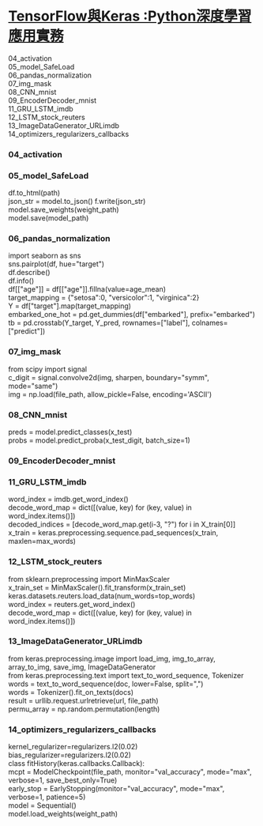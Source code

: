 
# [TensorFlow與Keras :Python深度學習應用實務](https://www.flag.com.tw/books/product/F9744)  


04_activation  
05_model_SafeLoad  
06_pandas_normalization  
07_img_mask  
08_CNN_mnist  
09_EncoderDecoder_mnist  
11_GRU_LSTM_imdb  
12_LSTM_stock_reuters  
13_ImageDataGenerator_URLimdb  
14_optimizers_regularizers_callbacks  


### 04_activation  
### 05_model_SafeLoad
df.to_html(path)  
json_str = model.to_json()  f.write(json_str)  
model.save_weights(weight_path)  
model.save(model_path)  
### 06_pandas_normalization
import seaborn as sns  
sns.pairplot(df, hue="target")  
df.describe()  
df.info()  
df[["age"]] = df[["age"]].fillna(value=age_mean)  
target_mapping = {"setosa":0, "versicolor":1, "virginica":2}  
Y = df["target"].map(target_mapping)  
embarked_one_hot = pd.get_dummies(df["embarked"], prefix="embarked")  
tb = pd.crosstab(Y_target, Y_pred, rownames=["label"], colnames=["predict"])   
### 07_img_mask
from scipy import signal  
c_digit = signal.convolve2d(img, sharpen, boundary="symm", mode="same")  
img = np.load(file_path, allow_pickle=False, encoding='ASCII')  
### 08_CNN_mnist
preds = model.predict_classes(x_test)  
probs = model.predict_proba(x_test_digit, batch_size=1)   
### 09_EncoderDecoder_mnist
### 11_GRU_LSTM_imdb
word_index = imdb.get_word_index()  
decode_word_map = dict([(value, key) for (key, value) in word_index.items()])  
decoded_indices = [decode_word_map.get(i-3, "?") for i in X_train[0]]  
x_train = keras.preprocessing.sequence.pad_sequences(x_train, maxlen=max_words)  
### 12_LSTM_stock_reuters
from sklearn.preprocessing import MinMaxScaler  
x_train_set = MinMaxScaler().fit_transform(x_train_set)  
keras.datasets.reuters.load_data(num_words=top_words)  
word_index = reuters.get_word_index()  
decode_word_map = dict([(value, key) for (key, value) in word_index.items()]) 
### 13_ImageDataGenerator_URLimdb
from keras.preprocessing.image import load_img, img_to_array, array_to_img, save_img, ImageDataGenerator  
from keras.preprocessing.text import text_to_word_sequence, Tokenizer  
words = text_to_word_sequence(doc, lower=False, split=",")  
words = Tokenizer().fit_on_texts(docs)  
result = urllib.request.urlretrieve(url, file_path)   
permu_array = np.random.permutation(length)  
### 14_optimizers_regularizers_callbacks
kernel_regularizer=regularizers.l2(0.02)  
bias_regularizer=regularizers.l2(0.02)  
class fitHistory(keras.callbacks.Callback):  
mcpt = ModelCheckpoint(file_path, monitor="val_accuracy", mode="max", verbose=1, save_best_only=True)  
early_stop = EarlyStopping(monitor="val_accuracy", mode="max", verbose=1, patience=5)  
model = Sequential()  
model.load_weights(weight_path)  




